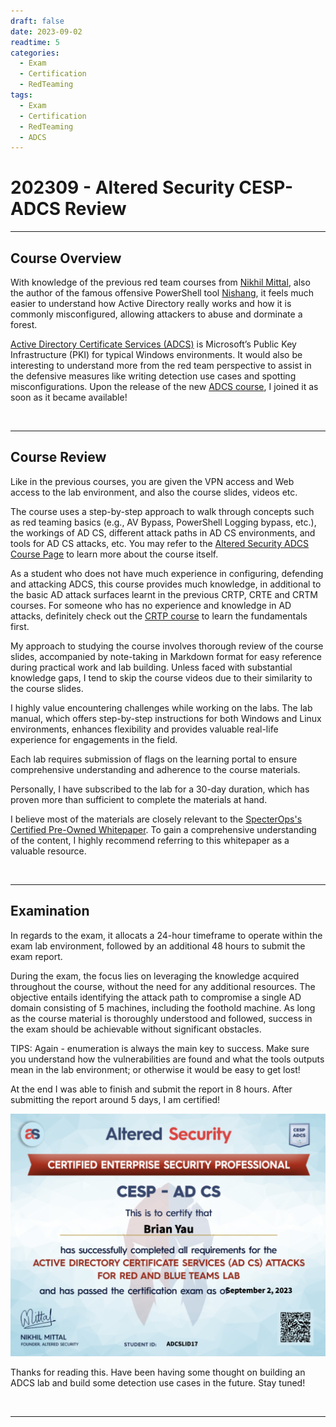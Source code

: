 ```yaml
---
draft: false
date: 2023-09-02
readtime: 5
categories:
  - Exam
  - Certification
  - RedTeaming
tags:
  - Exam
  - Certification
  - RedTeaming
  - ADCS
---
```


# 202309 - Altered Security CESP-ADCS Review

---

## Course Overview

With knowledge of the previous red team courses from [Nikhil Mittal](https://in.linkedin.com/in/mittalnikhil), also the author of the famous offensive PowerShell tool [Nishang](https://github.com/samratashok/nishang), it feels much easier to understand how Active Directory really works and how it is commonly misconfigured, allowing attackers to abuse and dorminate a forest.

[Active Directory Certificate Services (ADCS)](https://learn.microsoft.com/en-us/windows-server/identity/ad-cs/active-directory-certificate-services-overview) is Microsoft’s Public Key Infrastructure (PKI) for typical Windows environments. It would also be interesting to understand more from the red team perspective to assist in the defensive measures like writing detection use cases and spotting misconfigurations. Upon the release of the new [ADCS course](https://www.alteredsecurity.com/adcs), I joined it as soon as it became available!

<br/>

---

## Course Review

Like in the previous courses, you are given the VPN access and Web access to the lab environment, and also the course slides, videos etc.

The course uses a step-by-step approach to walk through concepts such as red teaming basics (e.g., AV Bypass, PowerShell Logging bypass, etc.), the workings of AD CS, different attack paths in AD CS environments, and tools for AD CS attacks, etc. You may refer to the [Altered Security ADCS Course Page](https://www.alteredsecurity.com/adcs) to learn more about the course itself.

As a student who does not have much experience in configuring, defending and attacking ADCS, this course provides much knowledge, in additional to the basic AD attack surfaces learnt in the previous CRTP, CRTE and CRTM courses. For someone who has no experience and knowledge in AD attacks, definitely check out the [CRTP course](https://www.alteredsecurity.com/adlab) to learn the fundamentals first.

My approach to studying the course involves thorough review of the course slides, accompanied by note-taking in Markdown format for easy reference during practical work and lab building. Unless faced with substantial knowledge gaps, I tend to skip the course videos due to their similarity to the course slides.

I highly value encountering challenges while working on the labs. The lab manual, which offers step-by-step instructions for both Windows and Linux environments, enhances flexibility and provides valuable real-life experience for engagements in the field.

Each lab requires submission of flags on the learning portal to ensure comprehensive understanding and adherence to the course materials.

Personally, I have subscribed to the lab for a 30-day duration, which has proven more than sufficient to complete the materials at hand.

I believe most of the materials are closely relevant to the [SpecterOps's Certified Pre-Owned Whitepaper](https://specterops.io/wp-content/uploads/sites/3/2022/06/Certified_Pre-Owned.pdf). To gain a comprehensive understanding of the content, I highly recommend referring to this whitepaper as a valuable resource.

<br/>

---

## Examination

In regards to the exam, it allocats a 24-hour timeframe to operate within the exam lab environment, followed by an additional 48 hours to submit the exam report.

During the exam, the focus lies on leveraging the knowledge acquired throughout the course, without the need for any additional resources. The objective entails identifying the attack path to compromise a single AD domain consisting of 5 machines, including the foothold machine. As long as the course material is thoroughly understood and followed, success in the exam should be achievable without significant obstacles.

TIPS: Again - enumeration is always the main key to success. Make sure you understand how the vulnerabilities are found and what the tools outputs mean in the lab environment; or otherwise it would be easy to get lost!

At the end I was able to finish and submit the report in 8 hours. After submitting the report around 5 days, I am certified!

![](images/2023-09-02-22-22-59.png)

Thanks for reading this. Have been having some thought on building an ADCS lab and build some detection use cases in the future. Stay tuned!

<br/>

---